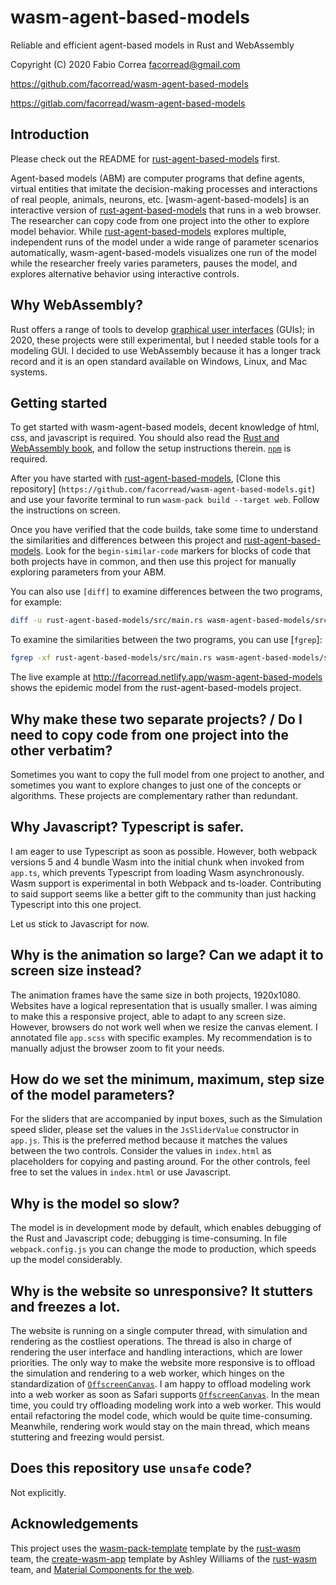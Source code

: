 # wasm-agent-based-models

Reliable and efficient agent-based models in Rust and WebAssembly

Copyright (C) 2020 Fabio Correa facorread@gmail.com

https://github.com/facorread/wasm-agent-based-models

https://gitlab.com/facorread/wasm-agent-based-models

## Introduction

Please check out the README for [rust-agent-based-models] first.

Agent-based models (ABM) are computer programs that define agents, virtual entities that imitate the decision-making processes and interactions of real people, animals, neurons, etc. [wasm-agent-based-models] is an interactive version of [rust-agent-based-models] that runs in a web browser. The researcher can copy code from one project into the other to explore model behavior. While [rust-agent-based-models] explores multiple, independent runs of the model under a wide range of parameter scenarios automatically, wasm-agent-based-models visualizes one run of the model while the researcher freely varies parameters, pauses the model, and explores alternative behavior using interactive controls.

## Why WebAssembly?

Rust offers a range of tools to develop [graphical user interfaces] (GUIs); in 2020, these projects were still experimental, but I needed stable tools for a modeling GUI. I decided to use WebAssembly because it has a longer track record and it is an open standard available on Windows, Linux, and Mac systems.

## Getting started

To get started with wasm-agent-based models, decent knowledge of html, css, and javascript is required. You should also read the [Rust and WebAssembly book], and follow the setup instructions therein. [`npm`] is required.

After you have started with [rust-agent-based-models], [Clone this repository] (`https://github.com/facorread/wasm-agent-based-models.git`) and use your favorite terminal to run `wasm-pack build --target web`. Follow the instructions on screen.

Once you have verified that the code builds, take some time to understand the similarities and differences between this project and [rust-agent-based-models]. Look for the `begin-similar-code` markers for blocks of code that both projects have in common, and then use this project for manually exploring parameters from your ABM.

You can also use `[diff]` to examine differences between the two programs, for example:

```bash
diff -u rust-agent-based-models/src/main.rs wasm-agent-based-models/src/lib.rs
```

To examine the similarities between the two programs, you can use [`fgrep`]:

```bash
fgrep -xf rust-agent-based-models/src/main.rs wasm-agent-based-models/src/lib.rs
```

The live example at http://facorread.netlify.app/wasm-agent-based-models shows the epidemic model from the rust-agent-based-models project.

## Why make these two separate projects? / Do I need to copy code from one project into the other verbatim?

Sometimes you want to copy the full model from one project to another, and sometimes you want to explore changes to just one of the concepts or algorithms. These projects are complementary rather than redundant.

## Why Javascript? Typescript is safer.

I am eager to use Typescript as soon as possible. However, both webpack versions 5 and 4 bundle Wasm into the initial chunk when invoked from `app.ts`, which prevents Typescript from loading Wasm asynchronously. Wasm support is experimental in both Webpack and ts-loader. Contributing to said support seems like a better gift to the community than just hacking Typescript into this one project.

Let us stick to Javascript for now.

## Why is the animation so large? Can we adapt it to screen size instead?

The animation frames have the same size in both projects, 1920x1080. Websites have a logical representation that is usually smaller. I was aiming to make this a responsive project, able to adapt to any screen size. However, browsers do not work well when we resize the canvas element. I annotated file `app.scss` with specific examples. My recommendation is to manually adjust the browser zoom to fit your needs.

## How do we set the minimum, maximum, step size of the model parameters?

For the sliders that are accompanied by input boxes, such as the Simulation speed slider, please set the values in the `JsSliderValue` constructor in `app.js`. This is the preferred method because it matches the values between the two controls. Consider the values in `index.html` as placeholders for copying and pasting around. For the other controls, feel free to set the values in `index.html` or use Javascript.

## Why is the model so slow?

The model is in development mode by default, which enables debugging of the Rust and Javascript code; debugging is time-consuming. In file `webpack.config.js` you can change the mode to production, which speeds up the model considerably.

## Why is the website so unresponsive? It stutters and freezes a lot.
The website is running on a single computer thread, with simulation and rendering as the costliest operations. The thread is also in charge of rendering the user interface and handling interactions, which are lower priorities. The only way to make the website more responsive is to offload the simulation and rendering to a web worker, which hinges on the standardization of [`OffscreenCanvas`]. I am happy to offload modeling work into a web worker as soon as Safari supports [`OffscreenCanvas`]. In the mean time, you could try offloading modeling work into a web worker. This would entail refactoring the model code, which would be quite time-consuming. Meanwhile, rendering work would stay on the main thread, which means stuttering and freezing would persist.

## Does this repository use `unsafe` code?

Not explicitly.

## Acknowledgements

This project uses the [wasm-pack-template] template by the [rust-wasm] team, the [create-wasm-app] template by Ashley Williams of the [rust-wasm] team, and [Material Components for the web].

[create-wasm-app]:https://github.com/rustwasm/create-wasm-app
[diff]:https://man7.org/linux/man-pages/man1/diff.1.html
[fgrep]:https://man7.org/linux/man-pages/man1/fgrep.1.html
[graphical user interfaces]:https://www.areweguiyet.com/
[Material Components for the web]:https://github.com/material-components/material-components-web
[`npm`]:https://www.npmjs.com/get-npm
[`OffscreenCanvas`]:https://developer.mozilla.org/en-US/docs/Web/API/OffscreenCanvas
[rust-agent-based-models]:https://github.com/facorread/rust-agent-based-models
[Rust and WebAssembly book]:https://rustwasm.github.io/docs/book/
[rust-wasm]:https://rustwasm.github.io/
[wasm-pack-template]:https://github.com/rustwasm/wasm-pack-template
